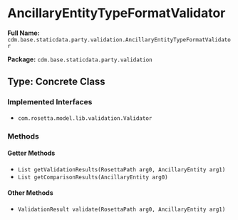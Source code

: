 # AncillaryEntityTypeFormatValidator

**Full Name:** `cdm.base.staticdata.party.validation.AncillaryEntityTypeFormatValidator`

**Package:** `cdm.base.staticdata.party.validation`

## Type: Concrete Class

### Implemented Interfaces

- `com.rosetta.model.lib.validation.Validator`

### Methods

#### Getter Methods

- `List getValidationResults(RosettaPath arg0, AncillaryEntity arg1)`
- `List getComparisonResults(AncillaryEntity arg0)`

#### Other Methods

- `ValidationResult validate(RosettaPath arg0, AncillaryEntity arg1)`

